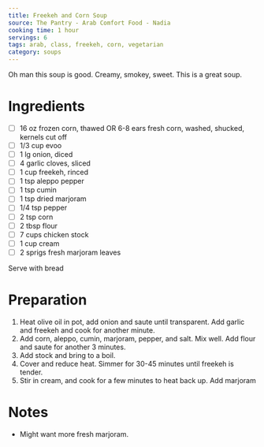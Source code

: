 ```yaml
---
title: Freekeh and Corn Soup
source: The Pantry - Arab Comfort Food - Nadia
cooking time: 1 hour
servings: 6
tags: arab, class, freekeh, corn, vegetarian
category: soups
---
```


Oh man this soup is good. Creamy, smokey, sweet. This is a great soup.

Ingredients
===========

* [ ] 16 oz frozen corn, thawed OR 6-8 ears fresh corn, washed, shucked, kernels cut off
* [ ] 1/3 cup evoo
* [ ] 1 lg onion, diced
* [ ] 4 garlic cloves, sliced
* [ ] 1 cup freekeh, rinced
* [ ] 1 tsp aleppo pepper
* [ ] 1 tsp cumin
* [ ] 1 tsp dried marjoram
* [ ] 1/4 tsp pepper
* [ ] 2 tsp corn
* [ ] 2 tbsp flour
* [ ] 7 cups chicken stock
* [ ] 1 cup cream
* [ ] 2 sprigs fresh marjoram leaves

Serve with bread

Preparation
===========
1. Heat olive oil in pot, add onion and saute until transparent. Add garlic and freekeh and cook for another minute.
2. Add corn, aleppo, cumin, marjoram, pepper, and salt. Mix well. Add flour and saute for another 3 minutes.
3. Add stock and bring to a boil. 
4. Cover and reduce heat. Simmer for 30-45 minutes until freekeh is tender.
5. Stir in cream, and cook for a few minutes to heat back up. Add marjoram

Notes
=====

* Might want more fresh marjoram.
